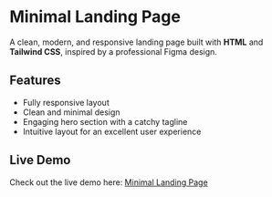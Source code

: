 # Minimal Landing Page

A clean, modern, and responsive landing page built with **HTML** and **Tailwind CSS**, inspired by a professional Figma design.

## Features
- Fully responsive layout
- Clean and minimal design
- Engaging hero section with a catchy tagline
- Intuitive layout for an excellent user experience

## Live Demo
Check out the live demo here: [Minimal Landing Page](https://rawanessam1.github.io/minimal-landing-tailwind/)

